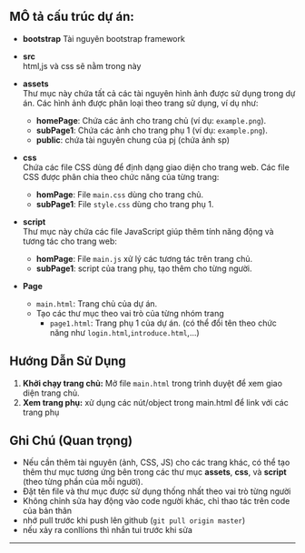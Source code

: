 ## MÔ tả cấu trúc dự án:

- **bootstrap**
  Tài nguyên bootstrap framework

- **src**  
  html,js và css sẽ nằm trong này

- **assets**  
  Thư mục này chứa tất cả các tài nguyên hình ảnh được sử dụng trong dự án. Các hình ảnh được phân loại theo trang sử dụng, ví dụ như:

  - **homePage**: Chứa các ảnh cho trang chủ (ví dụ: `example.png`).
  - **subPage1**: Chứa các ảnh cho trang phụ 1 (ví dụ: `example.png`).
  - **public**: chứa tài nguyên chung của pj (chứa ảnh sp)

- **css**  
  Chứa các file CSS dùng để định dạng giao diện cho trang web. Các file CSS được phân chia theo chức năng của từng trang:

  - **homPage**: File `main.css` dùng cho trang chủ.
  - **subPage1**: File `style.css` dùng cho trang phụ 1.

- **script**  
  Thư mục này chứa các file JavaScript giúp thêm tính năng động và tương tác cho trang web:

  - **homPage**: File `main.js` xử lý các tương tác trên trang chủ.
  - **subPage1**: script của trang phụ, tạo thêm cho từng người.

- **Page**  
  - `main.html`: Trang chủ của dự án.
  - Tạo các thư mục theo vai trò của từng nhóm trang
    - `page1.html`: Trang phụ 1 của dự án. (có thể đổi tên theo chức năng như `login.html`,`introduce.html`,...)

## Hướng Dẫn Sử Dụng

1. **Khởi chạy trang chủ:** Mở file `main.html` trong trình duyệt để xem giao diện trang chủ.
2. **Xem trang phụ:** xử dụng các nút/object trong main.html để link với các trang phụ

## Ghi Chú (Quan trọng)

- Nếu cần thêm tài nguyên (ảnh, CSS, JS) cho các trang khác, có thể tạo thêm thư mục tương ứng bên trong các thư mục **assets**, **css**, và **script** (theo từng phần của mỗi người).
- Đặt tên file và thư mục được sử dụng thống nhất theo vai trò từng người
- Không chỉnh sửa hay động vào code người khác, chỉ thao tác trên code của bản thân
- nhớ pull trước khi push lên github (`git pull origin master`)
- nếu xảy ra conllíons thì nhắn tui trước khi sửa

---
